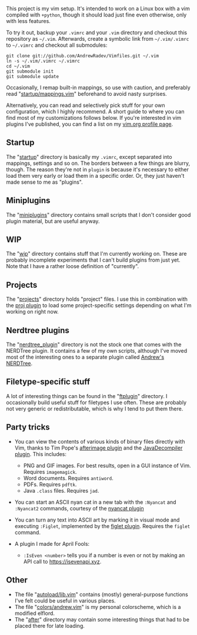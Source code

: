 This project is my vim setup. It's intended to work on a Linux box with a vim
compiled with `+python`, though it should load just fine even otherwise, only
with less features.

To try it out, backup your `.vimrc` and your `.vim` directory and checkout this
repository as `~/.vim`. Afterwards, create a symbolic link from `~/.vim/.vimrc`
to `~/.vimrc` and checkout all submodules:

    git clone git://github.com/AndrewRadev/Vimfiles.git ~/.vim
    ln -s ~/.vim/.vimrc ~/.vimrc
    cd ~/.vim
    git submodule init
    git submodule update

Occasionally, I remap built-in mappings, so use with caution, and preferably
read "[startup/mappings.vim][]" beforehand to avoid nasty surprises.

Alternatively, you can read and selectively pick stuff for your own
configuration, which I highly recommend. A short guide to where you can find
most of my customizations follows below. If you're interested in vim plugins
I've published, you can find a list on my
[vim.org profile page](http://www.vim.org/account/profile.php?user_id=31799).

## Startup

The "[startup][]" directory is basically my `.vimrc`, except separated into
mappings, settings and so on. The borders between a few things are blurry,
though. The reason they're not in `plugin` is because it's necessary to either
load them very early or load them in a specific order. Or, they just haven't
made sense to me as "plugins".

## Miniplugins

The "[miniplugins][]" directory contains small scripts that I don't consider good
plugin material, but are useful anyway.

## WIP

The "[wip][]" directory contains stuff that I'm currently working on. These
are probably incomplete experiments that I can't build plugins from just yet.
Note that I have a rather loose definition of "currently".

## Projects

The "[projects][]" directory holds "project" files. I use this in combination
with the [proj plugin][] to load some project-specific settings depending on
what I'm working on right now.

## Nerdtree plugins

The "[nerdtree_plugin][]" directory is not the stock one that comes with the
NERDTree plugin. It contains a few of my own scripts, although I've moved most
of the interesting ones to a separate plugin called [Andrew's
NERDTree](https://github.com/AndrewRadev/andrews_nerdtree.vim).

## Filetype-specific stuff

A lot of interesting things can be found in the "[ftplugin][]" directory. I
occasionally build useful stuff for filetypes I use often. These are probably
not very generic or redistributable, which is why I tend to put them there.

## Party tricks

- You can view the contents of various kinds of binary files directly with Vim,
  thanks to Tim Pope's [afterimage plugin][] and the [JavaDecompiler plugin][].
  This includes:

  * PNG and GIF images. For best results, open in a GUI instance of Vim.
    Requires `imagemagick`.
  * Word documents. Requires `antiword`.
  * PDFs. Requires `pdftk`.
  * Java `.class` files. Requires `jad`.
- You can start an ASCII nyan cat in a new tab with the `:Nyancat` and
  `:Nyancat2` commands, courtesy of the [nyancat plugin][]
- You can turn any text into ASCII art by marking it in visual mode and
  executing `:Figlet`, implemented by the [figlet plugin][]. Requires the
  `figlet` command.
- A plugin I made for April Fools:
  * `:IsEven <number>` tells you if a number is even or not by making an API
    call to <https://isevenapi.xyz>.

## Other

- The file "[autoload/lib.vim][]" contains (mostly) general-purpose functions
  I've felt could be useful in various places.
- The file "[colors/andrew.vim][]" is my personal colorscheme, which is a
  modified elflord.
- The "[after][]" directory may contain some interesting things that had to be
  placed there for late loading.

[after]:                 https://github.com/AndrewRadev/Vimfiles/tree/master/after
[autoload/lib.vim]:      https://github.com/AndrewRadev/Vimfiles/tree/master/autoload/lib.vim
[colors/andrew.vim]:     https://github.com/AndrewRadev/Vimfiles/tree/master/colors/andrew.vim
[ftplugin]:              https://github.com/AndrewRadev/Vimfiles/tree/master/after
[nerdtree_plugin]:       https://github.com/AndrewRadev/Vimfiles/tree/master/nerdtree_plugin
[miniplugins]:           https://github.com/AndrewRadev/Vimfiles/tree/master/miniplugins
[plugin/afterimage.vim]: https://github.com/AndrewRadev/Vimfiles/tree/master/plugin/afterimage.vim
[plugin/jad.vim]:        https://github.com/AndrewRadev/Vimfiles/tree/master/plugin/jad.vim
[projects]:              https://github.com/AndrewRadev/Vimfiles/tree/master/projects
[startup/mappings.vim]:  https://github.com/AndrewRadev/Vimfiles/tree/master/startup/mappings.vim
[startup]:               https://github.com/AndrewRadev/Vimfiles/tree/master/startup
[wip]:                   https://github.com/AndrewRadev/Vimfiles/tree/master/wip

[JavaDecompiler plugin]: http://www.vim.org/scripts/script.php?script_id=446
[afterimage plugin]:     http://www.vim.org/scripts/script.php?script_id=1617
[figlet plugin]:         http://www.vim.org/scripts/script.php?script_id=3359
[nyancat plugin]:        https://github.com/koron/nyancat-vim
[proj plugin]:           http://www.vim.org/scripts/script.php?script_id=2719
